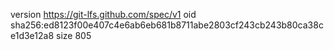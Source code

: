 version https://git-lfs.github.com/spec/v1
oid sha256:ed8123f00e407c4e6ab6eb681b8711abe2803cf243cb243b80ca38ce1d3e12a8
size 805
